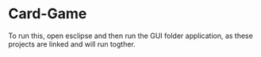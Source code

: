 # Card-Game

To run this, open esclipse and then run the GUI folder application, as these projects are linked and will run togther.
